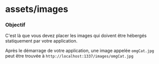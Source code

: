 # assets/images
### Objectif

C'est là que vous devez placer les images qui doivent être hébergés statiquement par votre application.

Après le démarrage de votre application, une image appelée `omgCat.jpg` peut être trouvée à `http://localhost:1337/images/omgCat.jpg`



<docmeta name="displayName" value="images">

